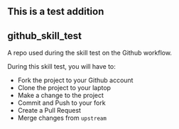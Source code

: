 
## This is a test addition

## github_skill_test

A repo used during the skill test on the Github workflow.

During this skill test, you will have to:

* Fork the project to your Github account
* Clone the project to your laptop
* Make a change to the project
* Commit and Push to your fork
* Create a Pull Request
* Merge changes from `upstream`
